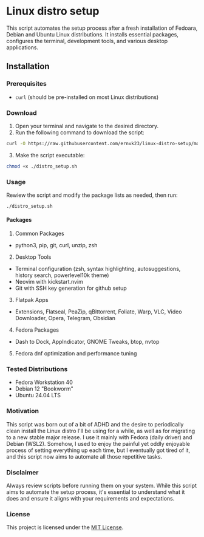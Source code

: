 # Linux distro setup

This script automates the setup process after a fresh installation of Fedoara, Debian and Ubuntu Linux distributions. It installs essential packages, configures the terminal, development tools, and various desktop applications.

## Installation

### Prerequisites
- `curl` (should be pre-installed on most Linux distributions)

### Download
1. Open your terminal and navigate to the desired directory.
2. Run the following command to download the script:
```bash
curl -O https://raw.githubusercontent.com/ernvk23/linux-distro-setup/main/distro_setup.sh
```
3. Make the script executable:
```bash
chmod +x ./distro_setup.sh
```
### Usage
Rewiew the script and modify the package lists as needed, then run:
```bash
./distro_setup.sh
```

#### Packages
1. Common Packages
  - python3, pip, git, curl, unzip, zsh
2. Desktop Tools
  - Terminal configuration (zsh, syntax highlighting, autosuggestions, history search, powerlevel10k theme)
  - Neovim with kickstart.nvim
  - Git with SSH key generation for github setup
3. Flatpak Apps
  - Extensions, Flatseal, PeaZip, qBittorrent, Foliate, Warp, VLC, Video Downloader, Opera,  Telegram, Obsidian
4. Fedora Packages
  - Dash to Dock, AppIndicator, GNOME Tweaks, btop, nvtop
5. Fedora dnf optimization and performance tuning

### Tested Distributions
  - Fedora Workstation 40
  - Debian 12 "Bookworm"
  - Ubuntu 24.04 LTS

### Motivation
This script was born out of a bit of ADHD and the desire to periodically clean install the Linux distro I'll be using for a while, as well as for migrating to a new stable major release. I use it mainly with Fedora (daily driver) and Debian (WSL2). Somehow, I used to enjoy the painful yet oddly enjoyable process of setting everything up each time, but I eventually got tired of it, and this script now aims to automate all those repetitive tasks.

### Disclaimer
Always review scripts before running them on your system. While this script aims to automate the setup process, it's essential to understand what it does and ensure it aligns with your requirements and expectations.

### License
This project is licensed under the [MIT License](LICENSE.md).
